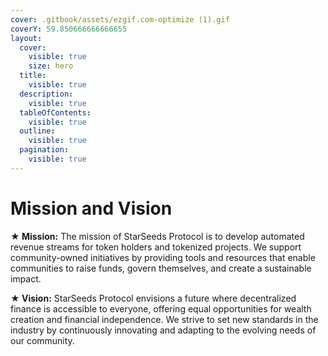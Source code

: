 ```yaml
---
cover: .gitbook/assets/ezgif.com-optimize (1).gif
coverY: 59.850666666666655
layout:
  cover:
    visible: true
    size: hero
  title:
    visible: true
  description:
    visible: true
  tableOfContents:
    visible: true
  outline:
    visible: true
  pagination:
    visible: true
---
```


# Mission and Vision

**★ Mission:** The mission of StarSeeds Protocol is to develop automated revenue streams for token holders and tokenized projects. We support community-owned initiatives by providing tools and resources that enable communities to raise funds, govern themselves, and create a sustainable impact.

**★ Vision:** StarSeeds Protocol envisions a future where decentralized finance is accessible to everyone, offering equal opportunities for wealth creation and financial independence. We strive to set new standards in the industry by continuously innovating and adapting to the evolving needs of our community.
